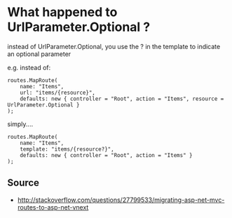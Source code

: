 ﻿# What happened to UrlParameter.Optional ?

instead of UrlParameter.Optional, you use the ? in the template to indicate an optional parameter

e.g. instead of:

    routes.MapRoute(
        name: "Items",
        url: "items/{resource}",
        defaults: new { controller = "Root", action = "Items", resource = UrlParameter.Optional }
    );

simply....

    routes.MapRoute(
        name: "Items",
        template: "items/{resource?}",
        defaults: new { controller = "Root", action = "Items" }
    );

## Source

 * <http://stackoverflow.com/questions/27799533/migrating-asp-net-mvc-routes-to-asp-net-vnext>